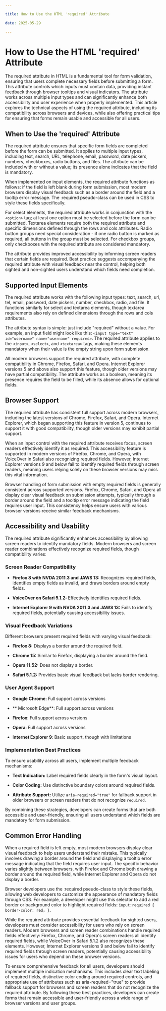 ```yaml
---

title: How to Use the HTML 'required' Attribute

date: 2025-05-29

---
```



# How to Use the HTML 'required' Attribute

The required attribute in HTML is a fundamental tool for form validation, ensuring that users complete necessary fields before submitting a form. This attribute controls which inputs must contain data, providing instant feedback through browser tooltips and visual indicators. The attribute works across multiple input types and can significantly enhance both accessibility and user experience when properly implemented. This article explores the technical aspects of using the required attribute, including its compatibility across browsers and devices, while also offering practical tips for ensuring that forms remain usable and accessible for all users.


## When to Use the 'required' Attribute

The required attribute ensures that specific form fields are completed before the form can be submitted. It applies to multiple input types, including text, search, URL, telephone, email, password, date pickers, numbers, checkboxes, radio buttons, and files. The attribute can be included with or without a value; its presence alone indicates that the field is mandatory.

When implemented on input elements, the required attribute functions as follows: if the field is left blank during form submission, most modern browsers display visual feedback such as a border around the field and a tooltip error message. The :required pseudo-class can be used in CSS to style these fields specifically.

For select elements, the required attribute works in conjunction with the `<option>` tag; at least one option must be selected before the form can be submitted. Textarea elements require both the required attribute and specific dimensions defined through the rows and cols attributes. Radio button groups need special consideration - if one radio button is marked as required, all buttons in the group must be selected. For checkbox groups, only checkboxes with the required attribute are considered mandatory.

The attribute provides improved accessibility by informing screen readers that certain fields are required. Best practice suggests accompanying the required attribute with visual feedback near the control, helping both sighted and non-sighted users understand which fields need completion.


## Supported Input Elements

The required attribute works with the following input types: text, search, url, tel, email, password, date pickers, number, checkbox, radio, and file. It functions similarly for select and textarea elements, though textarea requirements also rely on defined dimensions through the rows and cols attributes.

The attribute syntax is simple: just include "required" without a value. For example, an input field might look like this: `<input type="text" id="username" name="username" required>`. The required attribute applies to the `<input>`, `<select>`, and `<textarea>` tags, making these elements mandatory when their value is the empty string upon form submission.

All modern browsers support the required attribute, with complete compatibility in Chrome, Firefox, Safari, and Opera. Internet Explorer versions 5 and above also support this feature, though older versions may have partial compatibility. The attribute works as a boolean, meaning its presence requires the field to be filled, while its absence allows for optional fields.


## Browser Support

The required attribute has consistent full support across modern browsers, including the latest versions of Chrome, Firefox, Safari, and Opera. Internet Explorer, which began supporting this feature in version 5, continues to support it with good compatibility, though older versions may exhibit partial support.

When an input control with the required attribute receives focus, screen readers effectively identify it as required. This accessibility feature is supported in modern versions of Firefox, Chrome, and Opera, with VoiceOver in Safari also recognizing required fields. However, Internet Explorer versions 9 and below fail to identify required fields through screen readers, meaning users relying solely on these browser versions may miss this vital information.

Browser handling of form submission with empty required fields is generally consistent across supported versions. Firefox, Chrome, Safari, and Opera all display clear visual feedback on submission attempts, typically through a border around the field and a tooltip error message indicating the field requires user input. This consistency helps ensure users with various browser versions receive similar feedback mechanisms.


## Accessibility and Usability

The required attribute significantly enhances accessibility by allowing screen readers to identify mandatory fields. Modern browsers and screen reader combinations effectively recognize required fields, though compatibility varies:


### Screen Reader Compatibility

- **Firefox 8 with NVDA 2011.3 and JAWS 13:** Recognizes required fields, identifies empty fields as invalid, and draws borders around empty fields.

- **VoiceOver on Safari 5.1.2:** Effectively identifies required fields.

- **Internet Explorer 9 with NVDA 2011.3 and JAWS 13:** Fails to identify required fields, potentially causing accessibility issues.


### Visual Feedback Variations

Different browsers present required fields with varying visual feedback:

- **Firefox 8:** Displays a border around the required field.

- **Chrome 15:** Similar to Firefox, displaying a border around the field.

- **Opera 11.52:** Does not display a border.

- **Safari 5.1.2:** Provides basic visual feedback but lacks border rendering.


### User Agent Support

- **Google Chrome**: Full support across versions

- ** Microsoft Edge**: Full support across versions

- **Firefox**: Full support across versions

- **Opera**: Full support across versions

- **Internet Explorer 9**: Basic support, though with limitations


### Implementation Best Practices

To ensure usability across all users, implement multiple feedback mechanisms:

- **Text Indication:** Label required fields clearly in the form's visual layout.

- **Color Coding:** Use distinctive boundary colors around required fields.

- **Attribute Support:** Utilize `aria-required="true"` for fallback support in older browsers or screen readers that do not recognize `required`.

By combining these strategies, developers can create forms that are both accessible and user-friendly, ensuring all users understand which fields are mandatory for form submission.


## Common Error Handling

When a required field is left empty, most modern browsers display clear visual feedback to help users understand their mistake. This typically involves drawing a border around the field and displaying a tooltip error message indicating that the field requires user input. The specific behavior varies slightly between browsers, with Firefox and Chrome both drawing a border around the required field, while Internet Explorer and Opera do not display a border.

Browser developers use the :required pseudo-class to style these fields, allowing web developers to customize the appearance of mandatory fields through CSS. For example, a developer might use this selector to add a red border or background color to highlight required fields: `input:required { border-color: red; }`.

While the required attribute provides essential feedback for sighted users, developers must consider accessibility for users who rely on screen readers. Modern browsers and screen reader combinations handle required fields effectively: Firefox, Chrome, and Opera's screen readers all identify required fields, while VoiceOver in Safari 5.1.2 also recognizes these elements. However, Internet Explorer versions 9 and below fail to identify required fields through screen readers, potentially causing accessibility issues for users who depend on these browser versions.

To ensure comprehensive feedback for all users, developers should implement multiple indication mechanisms. This includes clear text labeling of required fields, distinctive color coding around required controls, and appropriate use of attributes such as aria-required="true" to provide fallback support for browsers and screen readers that do not recognize the required attribute. By following these best practices, developers can create forms that remain accessible and user-friendly across a wide range of browser versions and user groups.

